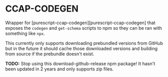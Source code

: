 # CCAP-CODEGEN

Wrapper for [purescript-ccap-codegen][purescript-ccap-codegen] that exposes the
`codegen` and `get-schema` scripts to npm so they can be ran with something like
`npx`.

This currently only supports downloading prebundled versions from GitHub but in
the future it should cache those downloaded versions and building from source if
the prebundle doesn't exist.

**TODO:** Stop using this download-github-release npm package! It hasn't been
updated in 2 years and only supports zip files.

[codegen]: https://github.com/ccap/purescript-ccap-codegen
